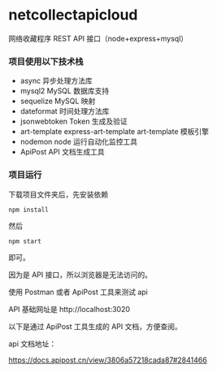 # netcollectapicloud

网络收藏程序 REST API 接口（node+express+mysql）

### 项目使用以下技术栈

- async 异步处理方法库
- mysql2 MySQL 数据库支持
- sequelize MySQL 映射
- dateformat 时间处理方法库
- jsonwebtoken Token 生成及验证
- art-template express-art-template art-template 模板引擎
- nodemon node 运行自动化监控工具
- ApiPost API 文档生成工具

### 项目运行

下载项目文件夹后，先安装依赖

```
npm install
```

然后

```
npm start
```

即可。

因为是 API 接口，所以浏览器是无法访问的。

使用 Postman 或者 ApiPost 工具来测试 api

API 基础网址是 http://localhost:3020

以下是通过 ApiPost 工具生成的 API 文档，方便查阅。

api 文档地址：

https://docs.apipost.cn/view/3806a57218cada87#2841466
